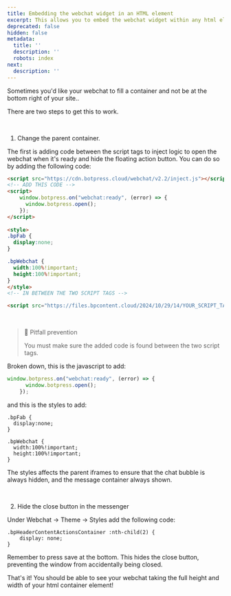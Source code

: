 ```yaml
---
title: Embedding the webchat widget in an HTML element
excerpt: This allows you to embed the webchat widget within any html element.
deprecated: false
hidden: false
metadata:
  title: ''
  description: ''
  robots: index
next:
  description: ''
---
```

Sometimes you'd like your webchat to fill a container and not be at the bottom right of your site.. 

There are two steps to get this to work. 

<br />

1. Change the parent container.

The first is adding code between the script tags to inject logic to open the webchat when it's ready and hide the floating action button. You can do so by adding the following code:

```html html
<script src="https://cdn.botpress.cloud/webchat/v2.2/inject.js"></script>
<!-- ADD THIS CODE -->
<script>
    window.botpress.on("webchat:ready", (error) => {
      window.botpress.open();
    });
</script>
  
<style>
.bpFab {
  display:none;
}

.bpWebchat {
  width:100%!important;
  height:100%!important;
}  
</style>
<!-- IN BETWEEN THE TWO SCRIPT TAGS -->

<script src="https://files.bpcontent.cloud/2024/10/29/14/YOUR_SCRIPT_TAG.js"></script>
```

<br />

> 🚧 Pitfall prevention
> 
> You must make sure the added code is found between the two script tags.

Broken down, this is the javascript to add:

```javascript javascript
window.botpress.on("webchat:ready", (error) => {
      window.botpress.open();
    });
```

and this is the styles to add:

```Text CSS
.bpFab {
  display:none;
}

.bpWebchat {
  width:100%!important;
  height:100%!important;
}  
```

The styles affects the parent iframes to ensure that the chat bubble is always hidden, and the message container always shown.

<br />

2. Hide the close button in the messenger

Under Webchat -> Theme -> Styles add the following code:

```Text css
.bpHeaderContentActionsContainer :nth-child(2) {
    display: none;
}
```

Remember to press save at the bottom. This hides the close button, preventing the window from accidentally being closed.

That's it! You should be able to see your webchat taking the full height and width of your html container element!